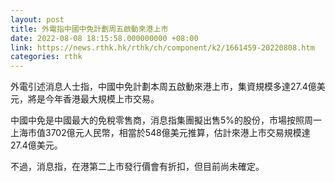 ```yaml
---
layout: post
title: 外電指中國中免計劃周五啟動來港上市
date: 2022-08-08 18:15:58.000000000 +08:00
link: https://news.rthk.hk/rthk/ch/component/k2/1661459-20220808.htm
categories: rthk
---
```


外電引述消息人士指，中國中免計劃本周五啟動來港上市，集資規模多達27.4億美元，將是今年香港最大規模上市交易。

中國中免是中國最大的免稅零售商，消息指集團擬出售5%的股份，市場按照周一上海市值3702億元人民幣，相當於548億美元推算，估計來港上市交易規模達27.4億美元。

不過，消息指，在港第二上市發行價會有折扣，但目前尚未確定。
